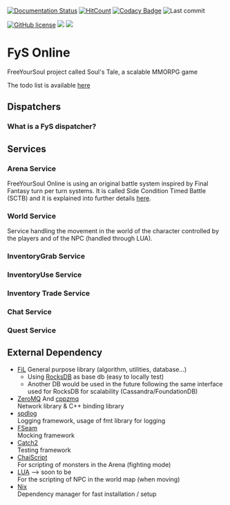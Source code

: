 [![Documentation Status](https://readthedocs.org/projects/fys/badge/?version=latest)](https://fys.readthedocs.io/en/latest/?badge=latest)
[![HitCount](http://hits.dwyl.io/FreeYourSoul/FyS.svg)](http://hits.dwyl.io/FreeYourSoul/FyS)
[![Codacy Badge](https://app.codacy.com/project/badge/Grade/2c227695c9824450a0b9bae3c6b881e0)](https://www.codacy.com/manual/FreeYourSoul/FyS?utm_source=github.com&amp;utm_medium=referral&amp;utm_content=FreeYourSoul/FyS&amp;utm_campaign=Badge_Grade)
![Last commit](https://img.shields.io/github/last-commit/FreeYourSoul/FyS.svg)

[![GitHub license](https://img.shields.io/badge/license-MIT-blue.svg)](https://raw.githubusercontent.com/FreeYourSoul/FyS/master/LICENSE)
[![](https://tokei.rs/b1/github/XAMPPRocky/tokei?category=files)](https://github.com/XAMPPRocky/tokei)
[![](https://tokei.rs/b1/github/XAMPPRocky/tokei?category=code)](https://github.com/XAMPPRocky/tokei)


# FyS Online

FreeYourSoul project called Soul's Tale, a scalable MMORPG game

The todo list is available [here](https://trello.com/b/lMR8LAve/fysgithubtodo)

## Dispatchers

### What is a FyS dispatcher?

## Services

### Arena Service

FreeYourSoul Online is using an original battle system inspired by Final Fantasy turn per turn systems. It is called Side Condition Timed Battle (SCTB) and it is explained into further details [here](docs/services/Arena_BattleSystem.md#arena).

### World Service

Service handling the movement in the world of the character controlled by the players and of the NPC (handled through LUA).

### InventoryGrab Service

### InventoryUse Service

### Inventory Trade Service

### Chat Service

### Quest Service


## External Dependency

* [FiL](https://github.com/FreeYourSoul/FiL)
    General purpose library (algorithm, utilities, database...)
    * Using [RocksDB](https://github.com/facebook/rocksdb) as base db (easy to locally test)
    * Another DB would be used in the future following the same interface used for RocksDB for scalability (Cassandra/FoundationDB)
* [ZeroMQ](https://github.com/zeromq/libzmq) And [cppzmq](https://github.com/zeromq/cppzmq)  
    Network library & C++ binding library
* [spdlog](https://github.com/gabime/spdlog)  
    Logging framework, usage of fmt library for logging
* [FSeam](https://github.com/FreeYourSoul/FSeam)  
    Mocking framework
* [Catch2](https://github.com/catchorg/Catch2)  
    Testing framework
* [ChaiScript](https://github.com/ChaiScript/ChaiScript)  
    For scripting of monsters in the Arena (fighting mode)
* [LUA](https://github.com/lua/lua)   --> soon to be  
    For the scripting of NPC in the world map (when moving)
* [Nix](https://nixos.org/learn.html)  
   Dependency manager for fast installation / setup
